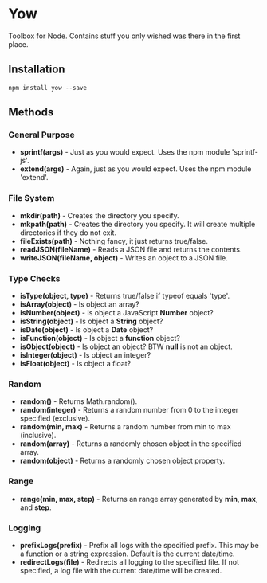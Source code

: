 # Yow

Toolbox for Node. Contains stuff you only wished was there in the first place.

## Installation

	npm install yow --save

## Methods

### General Purpose

- **sprintf(args)**        - Just as you would expect. Uses the npm module 'sprintf-js'.
- **extend(args)**         - Again, just as you would expect. Uses the npm module 'extend'.


### File System

- **mkdir(path)**                 - Creates the directory you specify.
- **mkpath(path)**                - Creates the directory you specify. It will create multiple directories if they do not exit.
- **fileExists(path)**            - Nothing fancy, it just returns true/false.
- **readJSON(fileName)**          - Reads a JSON file and returns the contents.
- **writeJSON(fileName, object)** - Writes an object to a JSON file.


### Type Checks

- **isType(object, type)**  - Returns true/false if typeof equals 'type'.
- **isArray(object)**       - Is object an array?
- **isNumber(object)**      - Is object a JavaScript **Number** object?
- **isString(object)**      - Is object a **String** object?
- **isDate(object)**        - Is object a **Date** object?
- **isFunction(object)**    - Is object a **function** object?
- **isObject(object)**      - Is object an object? BTW **null** is not an object.
- **isInteger(object)**     - Is object an integer?
- **isFloat(object)**       - Is object a float?


### Random

- **random()**              - Returns Math.random().
- **random(integer)**       - Returns a random number from 0 to the integer specified (exclusive).
- **random(min, max)**      - Returns a random number from min to max (inclusive).
- **random(array)**         - Returns a randomly chosen object in the specified array.
- **random(object)**        - Returns a randomly chosen object property.

### Range

- **range(min, max, step)** - Returns an range array generated by **min**, **max**, and **step**.

### Logging

- **prefixLogs(prefix)**    - Prefix all logs with the specified prefix. This may be a function or a string expression.
                              Default is the current date/time.
- **redirectLogs(file)**    - Redirects all logging to the specified file. If not specified, a log file with the current
                              date/time will be created.  
